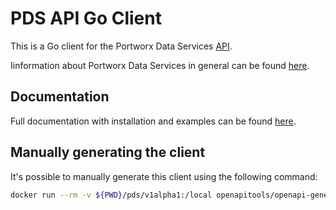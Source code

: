 # PDS API Go Client

This is a Go client for the Portworx Data Services [API](https://prod.pds.portworx.com/swagger/index.html).

Iinformation about Portworx Data Services in general can be found [here](https://portworx.com/products/portworx-data-services/).

## Documentation

Full documentation with installation and examples can be found [here](https://github.com/portworx/pds-api-go-client/blob/master/pds/v1alpha1/README.md).

## Manually generating the client

It's possible to manually generate this client using the following command:

```bash
docker run --rm -v ${PWD}/pds/v1alpha1:/local openapitools/openapi-generator-cli generate -i /local/api/swagger.json -g go -o /local/pds/v1alpha1 --package-name pds
```

